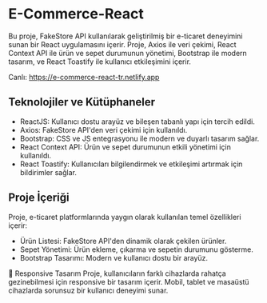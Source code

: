 ﻿<h1> E-Commerce-React</h1>

Bu proje, FakeStore API kullanılarak geliştirilmiş bir e-ticaret deneyimini sunan bir React uygulamasını içerir. Proje, Axios ile veri çekimi, React Context API ile ürün ve sepet durumunun yönetimi, Bootstrap ile modern tasarım, ve React Toastify ile kullanıcı etkileşimini içerir.

Canlı: https://e-commerce-react-tr.netlify.app

<h2>Teknolojiler ve Kütüphaneler</h2>

- ReactJS: Kullanıcı dostu arayüz ve bileşen tabanlı yapı için tercih edildi.
- Axios: FakeStore API'den veri çekimi için kullanıldı.
- Bootstrap: CSS ve JS entegrasyonu ile modern ve duyarlı tasarım sağlar.
- React Context API: Ürün ve sepet durumunun etkili yönetimi için kullanıldı.
- React Toastify: Kullanıcıları bilgilendirmek ve etkileşimi artırmak için bildirimler sağlar.

<h2>Proje İçeriği</h2>

Proje, e-ticaret platformlarında yaygın olarak kullanılan temel özellikleri içerir:

- Ürün Listesi: FakeStore API'den dinamik olarak çekilen ürünler.
- Sepet Yönetimi: Ürün ekleme, çıkarma ve sepetin durumunu gösterme.
- Bootstrap Tasarımı: Modern ve kullanıcı dostu bir arayüz.

📱 Responsive Tasarım Proje, kullanıcıların farklı cihazlarda rahatça gezinebilmesi için responsive bir tasarım içerir. Mobil, tablet ve masaüstü cihazlarda sorunsuz bir kullanıcı deneyimi sunar.

